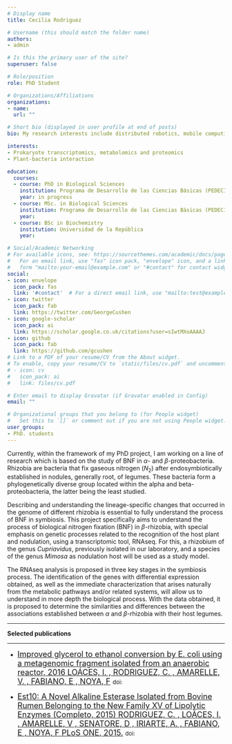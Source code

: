 ```yaml
---
# Display name
title: Cecilia Rodriguez

# Username (this should match the folder name)
authors:
- admin

# Is this the primary user of the site?
superuser: false

# Role/position
role: PhD Student

# Organizations/Affiliations
organizations:
- name: 
  url: ""

# Short bio (displayed in user profile at end of posts)
bio: My research interests include distributed robotics, mobile computing and programmable matter.

interests:
- Prokaryote transcriptomics, metabolomics and proteomics
- Plant-bacteria interaction

education:
  courses:
  - course: PhD in Biological Sciences
    institution: Programa de Desarrollo de las Ciencias Básicas (PEDECIBA)
    year: in progress
  - course: MSc. in Biological Sciences
    institution: Programa de Desarrollo de las Ciencias Básicas (PEDECIBA)
    year: 
  - course: BSc in Biochemistry
    institution: Universidad de la República
    year: 

# Social/Academic Networking
# For available icons, see: https://sourcethemes.com/academic/docs/page-builder/#icons
#   For an email link, use "fas" icon pack, "envelope" icon, and a link in the
#   form "mailto:your-email@example.com" or "#contact" for contact widget.
social:
- icon: envelope
  icon_pack: fas
  link: '#contact'  # For a direct email link, use "mailto:test@example.org".
- icon: twitter
  icon_pack: fab
  link: https://twitter.com/GeorgeCushen
- icon: google-scholar
  icon_pack: ai
  link: https://scholar.google.co.uk/citations?user=sIwtMXoAAAAJ
- icon: github
  icon_pack: fab
  link: https://github.com/gcushen
# Link to a PDF of your resume/CV from the About widget.
# To enable, copy your resume/CV to `static/files/cv.pdf` and uncomment the lines below.
# - icon: cv
#   icon_pack: ai
#   link: files/cv.pdf

# Enter email to display Gravatar (if Gravatar enabled in Config)
email: ""

# Organizational groups that you belong to (for People widget)
#   Set this to `[]` or comment out if you are not using People widget.
user_groups:
- PhD. students
---
```


Currently, within the framework of my PhD project, I am working on a line of research which is based on the study of BNF in $\alpha$- and $\beta$-proteobacteria. Rhizobia are bacteria that fix gaseous nitrogen ($N_2$) after endosymbiotically established in nodules, generally root, of legumes. These bacteria form a phylogenetically diverse group located within the alpha and beta-proteobacteria, the latter being the least studied. 

Describing and understanding the lineage-specific changes that occurred in the genome of different rhizobia is essential to fully understand the process of BNF in symbiosis. This project specifically aims to understand the process of biological nitrogen fixation (BNF) in $\beta$-rhizobia, with special emphasis on genetic processes related to the recognition of the host plant and nodulation, using a transcriptomic tool, RNAseq. For this, a rhizobium of the genus *Cupriavidus*, previously isolated in our laboratory, and a species of the genus *Mimosa* as nodulation host will be used as a study model. 

The RNAseq analysis is proposed in three key stages in the symbiosis process. The identification of the genes with differential expression obtained, as well as the immediate characterization that arises naturally from the metabolic pathways and/or related systems, will allow us to understand in more depth the biological process. With the data obtained, it is proposed to determine the similarities and differences between the associations established between $\alpha$ and $\beta$-rhizobia with their host legumes.

___

**Selected publications**
___

- <font size="4"> [Improved glycerol to ethanol conversion by E. coli using a metagenomic fragment isolated from an anaerobic reactor, 2016 LOÁCES, I. , RODRIGUEZ, C. , AMARELLE, V. , FABIANO, E , NOYA, F]() </font> <font size="2"> doi:  </font> 

- <font size="4"> [Est10: A Novel Alkaline Esterase Isolated from Bovine Rumen Belonging to the New Family XV of Lipolytic Enzymes (Completo, 2015) RODRIGUEZ, C. , LOÁCES, I. , AMARELLE, V , SENATORE, D , IRIARTE, A. , FABIANO, E , NOYA, F PLoS ONE, 2015.]() </font> <font size="2"> doi:  </font> 
